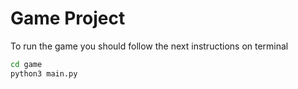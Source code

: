 # Game Project

To run the game you should follow the next instructions on terminal

```sh
cd game
python3 main.py
```
